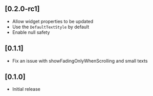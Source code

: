 ## [0.2.0-rc1]
- Allow widget properties to be updated
- Use the `DefaultTextStyle` by default
- Enable null safety

## [0.1.1]
- Fix an issue with showFadingOnlyWhenScrolling and small texts 

## [0.1.0]
- Initial release
